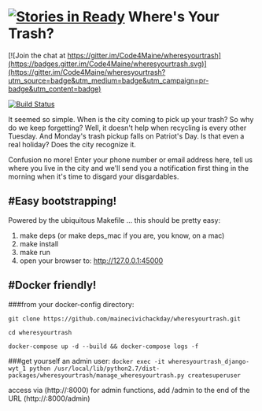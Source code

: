 [![Stories in Ready](https://badge.waffle.io/mainecivichackday/wheresyourtrash.png?label=ready&title=Ready)](https://waffle.io/mainecivichackday/wheresyourtrash)
Where's Your Trash?
===================

[![Join the chat at https://gitter.im/Code4Maine/wheresyourtrash](https://badges.gitter.im/Code4Maine/wheresyourtrash.svg)](https://gitter.im/Code4Maine/wheresyourtrash?utm_source=badge&utm_medium=badge&utm_campaign=pr-badge&utm_content=badge)

[![Build
Status](https://travis-ci.org/Code4Maine/wheresyourtrash.svg?branch=master)](https://travis-ci.org/Code4Maine/wheresyourtrash)

It seemed so simple. When is the city coming to pick up your trash? So why
do we keep forgetting? Well, it doesn't help when recycling is every other
Tuesday. And Monday's trash pickup falls on Patriot's Day. Is that even a real
holiday? Does the city recognize it.

Confusion no more! Enter your phone number or email address here, tell us where
you live in the city and we'll send you a notification first thing in the
morning when it's time to disgard your disgardables.

#Easy bootstrapping!
-------------------

Powered by the ubiquitous Makefile ... this should be pretty easy:

1. make deps (or make deps_mac if you are, you know, on a mac)
2. make install
3. make run
4. open your browser to: http://127.0.0.1:45000

#Docker friendly!
-------------------

###from your docker-config directory:

`git clone https://github.com/mainecivichackday/wheresyourtrash.git`

`cd wheresyourtrash`

`docker-compose up -d --build && docker-compose logs -f`

###get yourself an admin user:
`docker exec -it wheresyourtrash_django-wyt_1 python /usr/local/lib/python2.7/dist-packages/wheresyourtrash/manage_wheresyourtrash.py createsuperuser`

access via (http://<hostname>:8000)
for admin functions, add /admin to the end of the URL (http://<hostname>:8000/admin)
